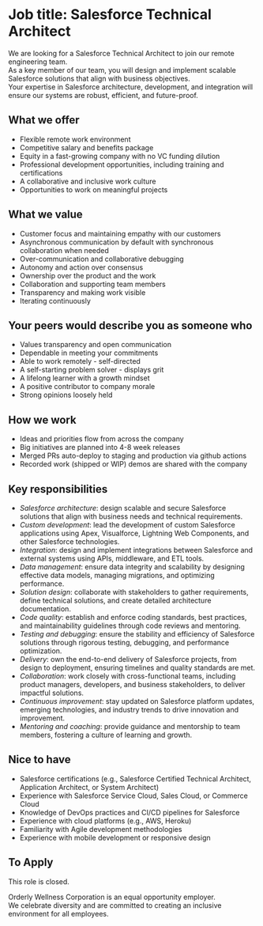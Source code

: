 # Job title: Salesforce Technical Architect

We are looking for a Salesforce Technical Architect to join our remote engineering team.  
As a key member of our team, you will design and implement scalable Salesforce solutions that align with business objectives.  
Your expertise in Salesforce architecture, development, and integration will ensure our systems are robust, efficient, and future-proof.

## What we offer

- Flexible remote work environment
- Competitive salary and benefits package
- Equity in a fast-growing company with no VC funding dilution
- Professional development opportunities, including training and certifications
- A collaborative and inclusive work culture
- Opportunities to work on meaningful projects

## What we value

- Customer focus and maintaining empathy with our customers
- Asynchronous communication by default with synchronous collaboration when needed
- Over-communication and collaborative debugging
- Autonomy and action over consensus
- Ownership over the product and the work
- Collaboration and supporting team members
- Transparency and making work visible
- Iterating continuously

## Your peers would describe you as someone who

- Values transparency and open communication
- Dependable in meeting your commitments
- Able to work remotely - self-directed
- A self-starting problem solver - displays grit
- A lifelong learner with a growth mindset
- A positive contributor to company morale
- Strong opinions loosely held

## How we work

- Ideas and priorities flow from across the company
- Big initiatives are planned into 4-8 week releases
- Merged PRs auto-deploy to staging and production via github actions
- Recorded work (shipped or WIP) demos are shared with the company

## Key responsibilities

- _Salesforce architecture_: design scalable and secure Salesforce solutions that align with business needs and technical requirements.
- _Custom development_: lead the development of custom Salesforce applications using Apex, Visualforce, Lightning Web Components, and other Salesforce technologies.
- _Integration_: design and implement integrations between Salesforce and external systems using APIs, middleware, and ETL tools.
- _Data management_: ensure data integrity and scalability by designing effective data models, managing migrations, and optimizing performance.
- _Solution design_: collaborate with stakeholders to gather requirements, define technical solutions, and create detailed architecture documentation.
- _Code quality_: establish and enforce coding standards, best practices, and maintainability guidelines through code reviews and mentoring.
- _Testing and debugging_: ensure the stability and efficiency of Salesforce solutions through rigorous testing, debugging, and performance optimization.
- _Delivery_: own the end-to-end delivery of Salesforce projects, from design to deployment, ensuring timelines and quality standards are met.
- _Collaboration_: work closely with cross-functional teams, including product managers, developers, and business stakeholders, to deliver impactful solutions.
- _Continuous improvement_: stay updated on Salesforce platform updates, emerging technologies, and industry trends to drive innovation and improvement.
- _Mentoring and coaching_: provide guidance and mentorship to team members, fostering a culture of learning and growth.

## Nice to have

- Salesforce certifications (e.g., Salesforce Certified Technical Architect, Application Architect, or System Architect)
- Experience with Salesforce Service Cloud, Sales Cloud, or Commerce Cloud
- Knowledge of DevOps practices and CI/CD pipelines for Salesforce
- Experience with cloud platforms (e.g., AWS, Heroku)
- Familiarity with Agile development methodologies
- Experience with mobile development or responsive design

## To Apply

This role is closed.

Orderly Wellness Corporation is an equal opportunity employer.  
We celebrate diversity and are committed to creating an inclusive environment for all employees.
